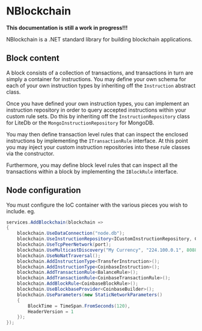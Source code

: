 # NBlockchain

**This documentation is still a work in progress!!!**

NBlockchain is a .NET standard library for building blockchain applications.

## Block content

A block consists of a collection of transactions, and transactions in turn are simply a container for instructions.
You may define your own schema for each of your own instruction types by inheriting off the `Instruction` abstract class.

Once you have defined your own instruction types, you can implement an instruction repository in order to query accepted instructions within your custom rule sets.  Do this by inheriting off the `InstructionRepository` class for LiteDb or the `MongoInstructionRepository` for MongoDB.

You may then define transaction level rules that can inspect the enclosed instructions by implementing the `ITransactionRule` interface.
At this point you may inject your custom instruction repositories into these rule classes via the constructor.

Furthermore, you may define block level rules that can inspect all the transactions within a block by implementing the `IBlockRule` interface.

## Node configuration

You must configure the IoC container with the various pieces you wish to include.  eg.

```c#
services.AddBlockchain(blockchain =>
{
    blockchain.UseDataConnection("node.db");
    blockchain.UseInstructionRepository<ICustomInstructionRepository, CustomInstructionRepository>();
    blockchain.UseTcpPeerNetwork(port);
    blockchain.UseMulticastDiscovery("My Currency", "224.100.0.1", 8088);
    blockchain.UseNoNatTraversal();
    blockchain.AddInstructionType<TransferInstruction>();
    blockchain.AddInstructionType<CoinbaseInstruction>();
    blockchain.AddTransactionRule<BalanceRule>();
    blockchain.AddTransactionRule<CoinbaseTransactionRule>();
    blockchain.AddBlockRule<CoinbaseBlockRule>();
    blockchain.UseBlockbaseProvider<CoinbaseBuilder>();
    blockchain.UseParameters(new StaticNetworkParameters()
    {
        BlockTime = TimeSpan.FromSeconds(120),
        HeaderVersion = 1
    });
});
```
